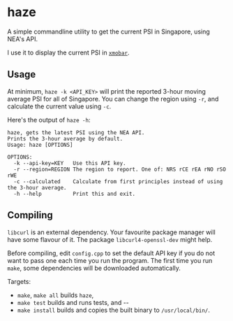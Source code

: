# haze
A simple commandline utility to get the current PSI in Singapore, using NEA's API.

I use it to display the current PSI in [`xmobar`](http://projects.haskell.org/xmobar/).

## Usage

At minimum, `haze -k <API_KEY>` will print the reported 3-hour moving average PSI for all of Singapore. You can change the region using `-r`, and calculate the current value using `-c`. 

Here's the output of `haze -h`:
```
haze, gets the latest PSI using the NEA API.
Prints the 3-hour average by default.
Usage: haze [OPTIONS]

OPTIONS:
  -k --api-key=KEY   Use this API key.
  -r --region=REGION The region to report. One of: NRS rCE rEA rNO rSO rWE 
  -c --calculated    Calculate from first principles instead of using the 3-hour average.
  -h --help          Print this and exit.
```

## Compiling

`libcurl` is an external dependency. Your favourite package manager will have some flavour of it. The package `libcurl4-openssl-dev` might help.

Before compiling, edit `config.cpp` to set the default API key if you do not want to pass one each time you run the program. The first time you run `make`, some dependencies will be downloaded automatically.

Targets: 

  - `make`, `make all` builds `haze`,
  - `make test` builds and runs tests, and --
  - `make install` builds and copies the built binary to `/usr/local/bin/`.

